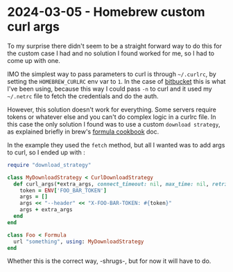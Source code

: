# 2024-03-05 - Homebrew custom curl args

To my surprise there didn't seem to be a straight forward way to do this for the custom case I had and no solution I found worked for me, so I had to come up with one.

IMO the simplest way to pass parameters to curl is through `~/.curlrc`, by setting the `HOMEBREW_CURLRC` env var to `1`. In the case of [bitbucket](https://bitbucket.org/product) this is what I've been using, because this way I could pass `-n` to curl and it used my `~/.netrc` file to fetch the credentials and do the auth.

However, this solution doesn't work for everything. Some servers require tokens or whatever else and you can't do complex logic in a curlrc file. In this case the only solution I found was to use a custom `download strategy`, as explained briefly in brew's [formula cookbook](https://docs.brew.sh/Formula-Cookbook#url-download-strategies) doc.

In the example they used the `fetch` method, but all I wanted was to add args to curl, so I ended up with :

```ruby
require "download_strategy"

class MyDownloadStrategy < CurlDownloadStrategy
  def curl_args(*extra_args, connect_timeout: nil, max_time: nil, retries: Homebrew::EnvConfig.curl_retries.to_i, retry_max_time: nil, show_output: false, show_error: true, user_agent: nil, referer: nil)
    token = ENV['FOO_BAR_TOKEN']
    args = []
    args << "--header" << "X-FOO-BAR-TOKEN: #{token}"
    args + extra_args
  end
end

class Foo < Formula
  url "something", using: MyDownloadStrategy
end
```

Whether this is the correct way, -shrugs-, but for now it will have to do.
